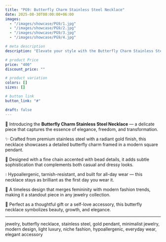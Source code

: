 ```yaml
---
title: "PG9: Butterfly Charm Stainless Steel Necklace"
date: 2025-08-30T00:00:00+06:00
images: 
  - "/images/showcase/PG9/1.jpg"
  - "/images/showcase/PG9/2.jpg"
  - "/images/showcase/PG9/3.jpg"
  - "/images/showcase/PG9/4.jpg"

# meta description
description: "Elevate your style with the Butterfly Charm Stainless Steel Necklace. Featuring a dainty butterfly pendant framed in gold, this necklace blends elegance, femininity, and modern light luxury."

# product Price
price: "400"
discount_price: ""

# product variation
colors: []
sizes: []

# button link
button_link: "#"

draft: false
---
```


🦋 Introducing the **Butterfly Charm Stainless Steel Necklace** — a delicate piece that captures the essence of elegance, freedom, and transformation.  

✨ Crafted from premium stainless steel with a radiant gold finish, this necklace showcases a detailed butterfly charm framed in a modern square pendant.  

🔗 Designed with a fine chain accented with bead details, it adds subtle sophistication that complements both casual and dressy looks.  

💧 Hypoallergenic, tarnish-resistant, and built for all-day wear — this necklace stays as brilliant as the first day you wear it.  

🌟 A timeless design that merges femininity with modern fashion trends, making it a standout piece in any jewelry collection.  

💖 Perfect as a thoughtful gift or a self-love accessory, this butterfly necklace symbolizes beauty, growth, and elegance.  

---
jewelry, butterfly necklace, stainless steel, gold pendant, minimalist jewelry, modern design, light luxury, niche fashion, hypoallergenic, everyday wear, elegant accessory
